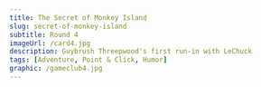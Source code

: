 ```yaml
---
title: The Secret of Monkey Island
slug: secret-of-monkey-island
subtitle: Round 4
imageUrl: /card4.jpg
description: Guybrush Threepwood's first run-in with LeChuck
tags: [Adventure, Point & Click, Humor]
graphic: /gameclub4.jpg
---
```

